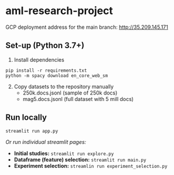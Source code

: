 # aml-research-project

GCP deployment address for the main branch:
http://35.209.145.171


## Set-up (Python 3.7+)
1. Install dependencies
```
pip install -r requirements.txt
python -m spacy download en_core_web_sm
```
2. Copy datasets to the repository manually
   - 250k.docs.jsonl (sample of 250k docs)
   - mag5.docs.jsonl (full dataset with 5 mill docs)

## Run locally

```
streamlit run app.py
```

*Or run individual streamlit pages:*

- **Initial studies:** `streamlit run explore.py`
- **Dataframe (feature) selection:** `streamlit run main.py`
- **Experiment selection:** `streamlin run experiment_selection.py`



